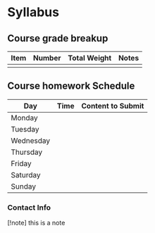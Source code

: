 # Syllabus

## Course grade breakup

| Item | Number | Total Weight | Notes |
| ---- | ------ | ------------ | ----- |
|      |        |              |       |


## Course homework Schedule
| Day       | Time | Content to Submit |
| --------- | ---- | ----------------- |
| Monday    |      |                   |
| Tuesday   |      |                   |
| Wednesday |      |                   |
| Thursday  |      |                   |
| Friday    |      |                   |
| Saturday  |      |                   |
| Sunday    |      |                   |


### Contact Info

[!note] this is a note


